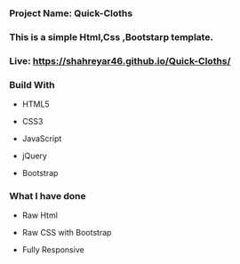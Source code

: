  
###  **Project Name: Quick-Cloths**
### **This is a simple Html,Css ,Bootstarp template.**
### Live:    https://shahreyar46.github.io/Quick-Cloths/
### **Build With**

- HTML5

- CSS3
- JavaScript
- jQuery

- Bootstrap
### **What I have done**

- Raw Html

- Raw CSS with Bootstrap

- Fully Responsive
